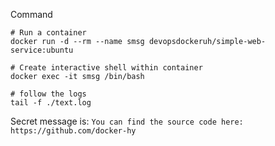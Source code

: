 
Command
```
# Run a container
docker run -d --rm --name smsg devopsdockeruh/simple-web-service:ubuntu

# Create interactive shell within container
docker exec -it smsg /bin/bash

# follow the logs
tail -f ./text.log
```
Secret message is: `You can find the source code here: https://github.com/docker-hy`